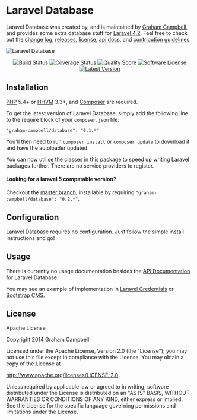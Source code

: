 Laravel Database
================

Laravel Database was created by, and is maintained by [Graham Campbell](https://github.com/GrahamCampbell), and provides some extra database stuff for [Laravel 4.2](http://laravel.com). Feel free to check out the [change log](CHANGELOG.md), [releases](https://github.com/GrahamCampbell/Laravel-Database/releases), [license](LICENSE.md), [api docs](http://docs.grahamjcampbell.co.uk), and [contribution guidelines](CONTRIBUTING.md).

![Laravel Database](https://cloud.githubusercontent.com/assets/2829600/4432285/a989191e-468c-11e4-8cf6-c70e4a229303.PNG)

<p align="center">
<a href="https://travis-ci.org/GrahamCampbell/Laravel-Database"><img src="https://img.shields.io/travis/GrahamCampbell/Laravel-Database/master.svg?style=flat-square" alt="Build Status"></img></a>
<a href="https://scrutinizer-ci.com/g/GrahamCampbell/Laravel-Database/code-structure"><img src="https://img.shields.io/scrutinizer/coverage/g/GrahamCampbell/Laravel-Database.svg?style=flat-square" alt="Coverage Status"></img></a>
<a href="https://scrutinizer-ci.com/g/GrahamCampbell/Laravel-Database"><img src="https://img.shields.io/scrutinizer/g/GrahamCampbell/Laravel-Database.svg?style=flat-square" alt="Quality Score"></img></a>
<a href="LICENSE.md"><img src="https://img.shields.io/badge/license-Apache%202.0-brightgreen.svg?style=flat-square" alt="Software License"></img></a>
<a href="https://github.com/GrahamCampbell/Laravel-Database/releases"><img src="https://img.shields.io/github/release/GrahamCampbell/Laravel-Database.svg?style=flat-square" alt="Latest Version"></img></a>
</p>


## Installation

[PHP](https://php.net) 5.4+ or [HHVM](http://hhvm.com) 3.3+, and [Composer](https://getcomposer.org) are required.

To get the latest version of Laravel Database, simply add the following line to the require block of your `composer.json` file:

```
"graham-campbell/database": "0.1.*"
```

You'll then need to run `composer install` or `composer update` to download it and have the autoloader updated.

You can now utilise the classes in this package to speed up writing Laravel packages further. There are no service providers to register.

#### Looking for a laravel 5 compatable version?

Checkout the [master branch](https://github.com/GrahamCampbell/Laravel-Database/tree/master), installable by requiring `"graham-campbell/database": "0.2.*"`.


## Configuration

Laravel Database requires no configuration. Just follow the simple install instructions and go!


## Usage

There is currently no usage documentation besides the [API Documentation](http://docs.grahamjcampbell.co.uk) for Laravel Database.

You may see an example of implementation in [Laravel Credentials](https://github.com/GrahamCampbell/Laravel-Credentials) or [Bootstrap CMS](https://github.com/GrahamCampbell/Bootstrap-CMS).


## License

Apache License

Copyright 2014 Graham Campbell

Licensed under the Apache License, Version 2.0 (the "License");
you may not use this file except in compliance with the License.
You may obtain a copy of the License at

 http://www.apache.org/licenses/LICENSE-2.0

Unless required by applicable law or agreed to in writing, software
distributed under the License is distributed on an "AS IS" BASIS,
WITHOUT WARRANTIES OR CONDITIONS OF ANY KIND, either express or implied.
See the License for the specific language governing permissions and
limitations under the License.

